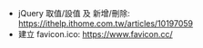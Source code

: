 - jQuery 取值/設值 及 新增/刪除: https://ithelp.ithome.com.tw/articles/10197059
- 建立 favicon.ico: https://www.favicon.cc/